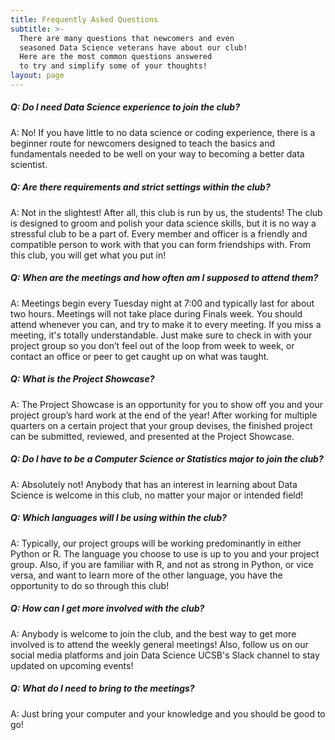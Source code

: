 ```yaml
---
title: Frequently Asked Questions
subtitle: >-
  There are many questions that newcomers and even
  seasoned Data Science veterans have about our club!
  Here are the most common questions answered
  to try and simplify some of your thoughts!
layout: page
---
```


##### Q: Do I need Data Science experience to join the club?

A: No! If you have little to no data science or coding experience, there is a beginner route for newcomers designed to teach the basics and fundamentals needed to be well on your way to becoming a better data scientist.

##### Q: Are there requirements and strict settings within the club?

A: Not in the slightest! After all, this club is run by us, the students! The club is designed to groom and polish your data science skills, but it is no way a stressful club to be a part of. Every member and officer is a friendly and compatible person to work with that you can form friendships with. From this club, you will get what you put in!

##### Q: When are the meetings and how often am I supposed to attend them?

A: Meetings begin every Tuesday night at 7:00 and typically last for about two hours. Meetings will not take place during Finals week. You should attend whenever you can, and try to make it to every meeting. If you miss a meeting, it's totally understandable. Just make sure to check in with your project group so you don’t feel out of the loop from week to week, or contact an office or peer to get caught up on what was taught.

##### Q: What is the Project Showcase?

A: The Project Showcase is an opportunity for you to show off you and your project group’s hard work at the end of the year! After working for multiple quarters on a certain project that your group devises, the finished project can be submitted, reviewed, and presented at the Project Showcase.

##### Q: Do I have to be a Computer Science or Statistics major to join the club?

A: Absolutely not! Anybody that has an interest in learning about Data Science is welcome in this club, no matter your major or intended field!

##### Q: Which languages will I be using within the club?

A: Typically, our project groups will be working predominantly in either Python or R. The language you choose to use is up to you and your project group. Also, if you are familiar with R, and not as strong in Python, or vice versa, and want to learn more of the other language, you have the opportunity to do so through this club!

##### Q: How can I get more involved with the club?

A: Anybody is welcome to join the club, and the best way to get more involved is to attend the weekly general meetings! Also, follow us on our social media platforms and join Data Science UCSB's Slack channel to stay updated on upcoming events!

##### Q: What do I need to bring to the meetings?

A: Just bring your computer and your knowledge and you should be good to go!
